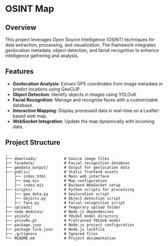# OSINT Map

## Overview
This project leverages Open Source Intelligence (OSINT) techniques for data extraction, processing, and visualization. The framework integrates geolocation metadata, object detection, and facial recognition to enhance intelligence gathering and analysis.

## Features
- **Geolocation Analysis**: Extract GPS coordinates from image metadata or predict locations using GeoCLIP.
- **Object Detection**: Identify objects in images using YOLOv8.
- **Facial Recognition**: Manage and recognize faces with a customizable database.
- **Interactive Mapping**: Display processed data in real-time on a Leaflet-based web map.
- **WebSocket Integration**: Update the map dynamically with incoming data.

## Project Structure
```plaintext
.
├── downloads/            # Source image files
├── facedata/             # Facial recognition database
├── geodata_output/       # Output for geolocation data
├── public/               # Static frontend assets
│   ├── index.html        # Main web interface
│   ├── map.mjs           # Map configuration
│   ├── index.mjs         # Backend WebSocket setup
├── scripts/              # Python scripts for processing
│   ├── geo_data.py       # Geolocation script
│   ├── objects.py        # Object detection script
│   ├── face.py           # Facial recognition script
├── uploads/              # Temporary upload folder
├── node_modules/         # Node.js dependencies
├── yolov5/               # YOLOv5 model directory
├── yolov8n.pt            # Pretrained YOLOv8 model
├── package.json          # Node.js project configuration
├── package-lock.json     # Node.js lockfile
├── .gitignore            # Ignored files
└── README.md             # Project documentation

